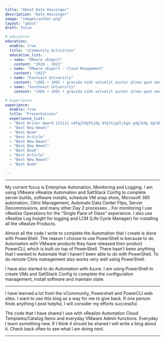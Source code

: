 ```yaml
---
title: "About Dale Hassinger"
description: "Dale Hassinger"
image: "images/author.png"
layout: "about"
draft: false

# education
education:
  enable: true
  title: "vCommunity Activities"
  education_list:
  - name: "VMware vExpert"
    content: "2020 - 2022"
  - name: "VMware vExpert - Cloud Management"
    content: "2021"
  - name: "Easteast University"
    content: "1985 • 1991 • gravida nibh velvelit auctor alimo quet menean solli"
  - name: "Southeast University"
    content: "1985 • 1991 • gravida nibh velvelit auctor alimo quet menean solli"

# experience
experience:
  enable: true
  title: "Presentations"
  experience_list:
  - "Best Writer Award 111111 sdfgjhdgfkjdg dfglkjgdljkgd gdglkdg dgldkjgdlkjgdjlkg"
  - "Best New Newel"
  - "Best Book"
  - "Best Article"
  - "Best New Newel"
  - "Best New Newel"
  - "Best Book"
  - "Best Article"
  - "Best New Newel"
  - "Best Book"

---
```


---

My current focus is Enterprise Automation, Monitoring and Logging. I am using VMware vRealize Automation and SaltStack Config to complete server builds, software installs, schedule VM snap shots, Microsoft 365 automation, Citrix Management, Automate Data Center Flips, Server Decommissions, and many other Day 2 processes… For monitoring I use vRealize Operations for the “Single Pane of Glass” experience. I also use vRealize Log Insight for logging and LCM (Life Cycle Manager) for installing all the vRealize Products.

Almost all the code I write to complete the Automation that I create is done with PowerShell. The reason I choose to use PowerShell is because to do Automation with VMware products they have released their product PowerCLI, which is built on top of PowerShell. There hasn’t been anything that I wanted to Automate that I haven’t been able to do with PowerShell. To do remote Citrix management also works very well using PowerShell.

I have also started to do Automation with Azure. I am using PowerShell to create VMs and SaltStack Config to complete the configuration management, install software and maintain state.  

---

I have learned a lot from the vCommunity, Powershell and PowerCLI web sites. I want to use this blog as a way for me to give back. If one person finds anything I post helpful, I will consider my efforts successful.

The code that I have shared I use with vRealize Automation Cloud Templates/Catalog Items and everyday VMware Admin functions. Everyday I learn something new. If I think it should be shared I will write a blog about it. Check back often to see what I am doing next.  

---
